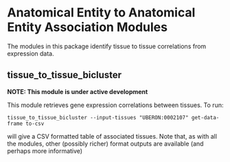 # Anatomical Entity to Anatomical Entity Association Modules

The modules in this package identify tissue to tissue correlations from expression data.

## tissue_to_tissue_bicluster

**NOTE: This module is under active development**

This module retrieves gene expression correlations between tissues. To run:

```
tissue_to_tissue_bicluster --input-tissues "UBERON:0002107" get-data-frame to-csv
```

will give a CSV formatted table of associated tissues. Note that, as with all the modules,
other (possibly richer) format outputs are available (and perhaps more informative)
